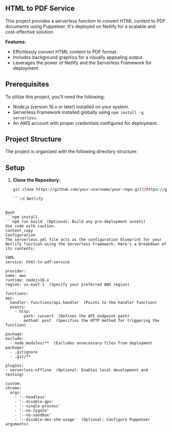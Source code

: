 ##  HTML to PDF Service

This project provides a serverless function to convert HTML content to PDF documents using Puppeteer. It's deployed on Netlify for a scalable and cost-effective solution.

**Features:**

* Effortlessly convert HTML content to PDF format.
* Includes background graphics for a visually appealing output.
* Leverages the power of Netlify and the Serverless Framework for deployment.

## Prerequisites

To utilize this project, you'll need the following:

* Node.js (version 16.x or later) installed on your system.
* Serverless Framework installed globally using `npm install -g serverless`.
* An AWS account with proper credentials configured for deployment.

## Project Structure

The project is organized with the following directory structure:

## Setup

1. **Clone the Repository:**

   ```bash
   git clone https://github.com/your-username/your-repo.git](https://github.com/ProjectsDevs01/PDF/edit/Netlify

   ```cd Netlify
  ``` install Dependencies:

Bash
```npm install
```npm run build  (Optional: Build any pre-deployment assets)
Use code with caution.
content_copy
Configuration
The serverless.yml file acts as the configuration blueprint for your Netlify function using the Serverless Framework. Here's a breakdown of its contents:

YAML
service: html-to-pdf-service

provider:
  name: aws
  runtime: nodejs16.x
  region: us-east-1  (Specify your preferred AWS region)

functions:
  api:
    handler: functions/api.handler  (Points to the handler function)
    events:
      - http:
          path: convert  (Defines the API endpoint path)
          method: post  (Specifies the HTTP method for triggering the function)

package:
  exclude:
    - node_modules/**  (Excludes unnecessary files from deployment package)
    - .gitignore
    - .git/**

plugins:
  - serverless-offline  (Optional: Enables local development and testing)

custom:
  chrome:
    args:
      - '--headless'
      - '--disable-gpu'
      - '--single-process'
      - '--no-zygote'
      - '--no-sandbox'
      - '--disable-dev-shm-usage'  (Optional: Configure Puppeteer arguments)
